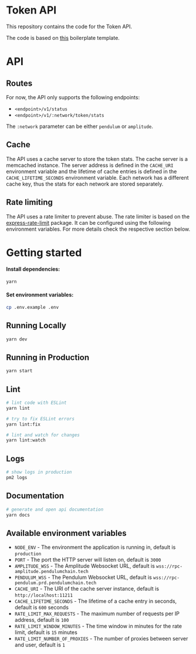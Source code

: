 # Token API

This repository contains the code for the Token API.

The code is based on [this](https://github.com/danielfsousa/express-rest-boilerplate/tree/main) boilerplate
template.

# API

## Routes

For now, the API only supports the following endpoints:

- `<endpoint>/v1/status`
- `<endpoint>/v1/:network/token/stats`

The `:network` parameter can be either `pendulum` or `amplitude`.

## Cache

The API uses a cache server to store the token stats.
The cache server is a memcached instance.
The server address is defined in the `CACHE_URI` environment variable and the lifetime of cache entries is defined in
the `CACHE_LIFETIME_SECONDS` environment variable.
Each network has a different cache key, thus the stats for each network are stored separately.

## Rate limiting
The API uses a rate limiter to prevent abuse.
The rate limiter is based on the [express-rate-limit](https://www.npmjs.com/package/express-rate-limit) package.
It can be configured using the following environment variables. 
For more details check the respective section below. 

# Getting started

#### Install dependencies:

```bash
yarn
```

#### Set environment variables:

```bash
cp .env.example .env
```

## Running Locally

```bash
yarn dev
```

## Running in Production

```bash
yarn start
```

## Lint

```bash
# lint code with ESLint
yarn lint

# try to fix ESLint errors
yarn lint:fix

# lint and watch for changes
yarn lint:watch
```

## Logs

```bash
# show logs in production
pm2 logs
```

## Documentation

```bash
# generate and open api documentation
yarn docs
```

## Available environment variables

- `NODE_ENV` - The environment the application is running in, default is `production`
- `PORT` - The port the HTTP server will listen on, default is `3000`
- `AMPLITUDE_WSS` - The Amplitude Websocket URL, default is `wss://rpc-amplitude.pendulumchain.tech`
- `PENDULUM_WSS` - The Pendulum Websocket URL, default is `wss://rpc-pendulum.prd.pendulumchain.tech`
- `CACHE_URI` - The URI of the cache server instance, default is `http://localhost:11211`
- `CACHE_LIFETIME_SECONDS` - The lifetime of a cache entry in seconds, default is `600` seconds
- `RATE_LIMIT_MAX_REQUESTS` - The maximum number of requests per IP address, default is `100`
- `RATE_LIMIT_WINDOW_MINUTES` - The time window in minutes for the rate limit, default is `15` minutes
- `RATE_LIMIT_NUMBER_OF_PROXIES` - The number of proxies between server and user, default is `1`
